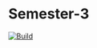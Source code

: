 # Semester-3
[![Build](https://github.com/Azernem/Semester_3/actions/workflows/ci.yml/badge.svg)](https://github.com/Azernem/Semester_3/actions/workflows/ci.yml)

